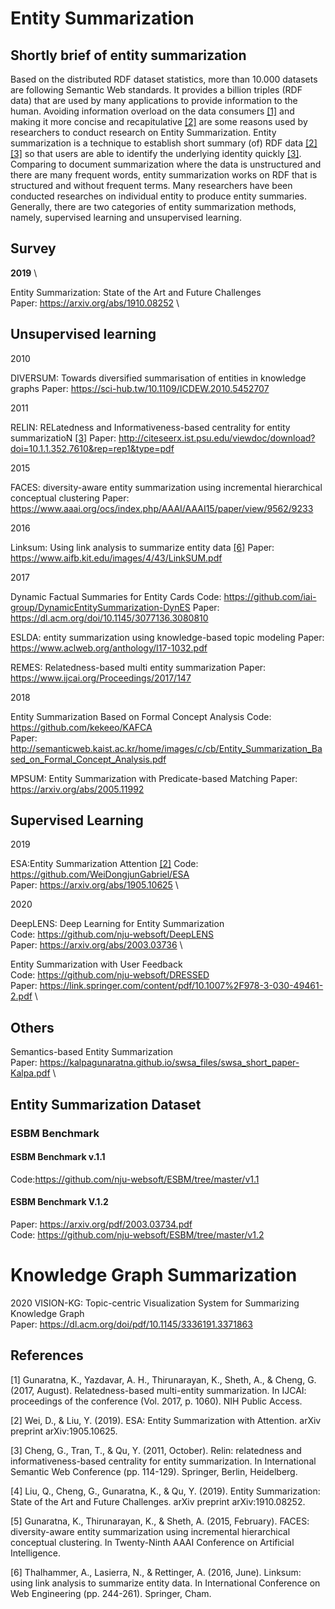 # Entity Summarization

## Shortly brief of entity summarization

Based on the distributed RDF dataset statistics, more than 10.000 datasets are following Semantic Web standards. 
It provides a billion triples (RDF data) that are used by many applications to provide information to the human. 
Avoiding information overload on the data consumers [[1]](#1) and making it more concise and recapitulative [[2]](#2) are some reasons used by researchers to conduct research on Entity Summarization. 
Entity summarization is a technique to establish short summary (of) RDF data [[2]](#2)[[3]](#3) so that users are able to identify the underlying identity quickly [[3]](#3). 
Comparing to document summarization where the data is unstructured and there are many frequent words, entity summarization works on RDF that is structured and without frequent terms. 
Many researchers have been conducted researches on individual entity to produce entity summaries. Generally, there are two categories of entity summarization methods, namely, supervised learning and unsupervised learning. 

## Survey
**2019** \

Entity Summarization: State of the Art and Future Challenges \
Paper: https://arxiv.org/abs/1910.08252 \

## Unsupervised learning

2010

DIVERSUM: Towards diversified summarisation of entities in knowledge graphs
Paper: https://sci-hub.tw/10.1109/ICDEW.2010.5452707

2011

RELIN: RELatedness and Informativeness-based centrality for entity summarizatioN [[3]](#3)
Paper: http://citeseerx.ist.psu.edu/viewdoc/download?doi=10.1.1.352.7610&rep=rep1&type=pdf

2015

FACES: diversity-aware entity summarization using incremental hierarchical conceptual clustering
Paper: https://www.aaai.org/ocs/index.php/AAAI/AAAI15/paper/view/9562/9233

2016

Linksum: Using link analysis to summarize entity data [[6]](#6)
Paper: https://www.aifb.kit.edu/images/4/43/LinkSUM.pdf

2017

Dynamic Factual Summaries for Entity Cards
Code: https://github.com/iai-group/DynamicEntitySummarization-DynES
Paper: https://dl.acm.org/doi/10.1145/3077136.3080810

ESLDA: entity summarization using knowledge-based topic modeling
Paper: https://www.aclweb.org/anthology/I17-1032.pdf

REMES: Relatedness-based multi entity summarization
Paper: https://www.ijcai.org/Proceedings/2017/147

2018

Entity Summarization Based on Formal Concept Analysis
Code: https://github.com/kekeeo/KAFCA \
Paper: http://semanticweb.kaist.ac.kr/home/images/c/cb/Entity_Summarization_Based_on_Formal_Concept_Analysis.pdf

MPSUM: Entity Summarization with Predicate-based Matching
Paper: https://arxiv.org/abs/2005.11992

## Supervised Learning
2019

ESA:Entity Summarization Attention [[2]](#2)
Code: https://github.com/WeiDongjunGabriel/ESA \
Paper: https://arxiv.org/abs/1905.10625 \

2020

DeepLENS: Deep Learning for Entity Summarization \
Code: https://github.com/nju-websoft/DeepLENS \
Paper: https://arxiv.org/abs/2003.03736 \

Entity Summarization with User Feedback \
Code: https://github.com/nju-websoft/DRESSED \
Paper: https://link.springer.com/content/pdf/10.1007%2F978-3-030-49461-2.pdf \

## Others 
Semantics-based Entity Summarization \
Paper: https://kalpagunaratna.github.io/swsa_files/swsa_short_paper-Kalpa.pdf \

## Entity Summarization Dataset

### ESBM Benchmark 

#### ESBM Benchmark v.1.1
Code:https://github.com/nju-websoft/ESBM/tree/master/v1.1

#### ESBM Benchmark V.1.2
Paper: https://arxiv.org/pdf/2003.03734.pdf \
Code: https://github.com/nju-websoft/ESBM/tree/master/v1.2


# Knowledge Graph Summarization

2020
VISION-KG: Topic-centric Visualization System for Summarizing Knowledge Graph \
Paper: https://dl.acm.org/doi/pdf/10.1145/3336191.3371863

## References

<a id="1">[1]</a> 
Gunaratna, K., Yazdavar, A. H., Thirunarayan, K., Sheth, A., & Cheng, G. (2017, August). 
Relatedness-based multi-entity summarization. 
In IJCAI: proceedings of the conference (Vol. 2017, p. 1060). NIH Public Access.

<a id="2">[2]</a> 
Wei, D., & Liu, Y. (2019).
ESA: Entity Summarization with Attention.
arXiv preprint arXiv:1905.10625.

<a id="3">[3]</a> 
Cheng, G., Tran, T., & Qu, Y. (2011, October).
Relin: relatedness and informativeness-based centrality for entity summarization.
In International Semantic Web Conference (pp. 114-129). Springer, Berlin, Heidelberg.

<a id="4">[4]</a> 
Liu, Q., Cheng, G., Gunaratna, K., & Qu, Y. (2019).
Entity Summarization: State of the Art and Future Challenges.
arXiv preprint arXiv:1910.08252.

<a id="5">[5]</a> 
Gunaratna, K., Thirunarayan, K., & Sheth, A. (2015, February).
FACES: diversity-aware entity summarization using incremental hierarchical conceptual clustering.
In Twenty-Ninth AAAI Conference on Artificial Intelligence.

<a id="6">[6]</a> 
Thalhammer, A., Lasierra, N., & Rettinger, A. (2016, June).
Linksum: using link analysis to summarize entity data.
In International Conference on Web Engineering (pp. 244-261). Springer, Cham.

